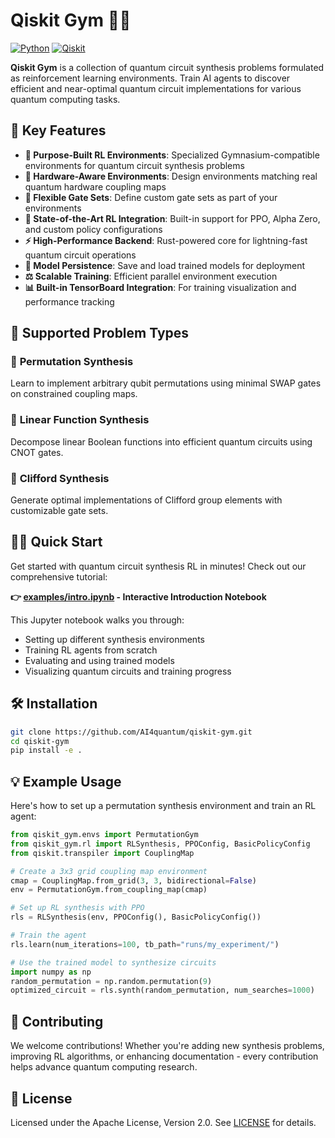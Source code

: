 # Qiskit Gym 🏋️‍♀️

[![Python](https://img.shields.io/badge/python-3.11+-blue.svg)](https://www.python.org/downloads/)
[![Qiskit](https://img.shields.io/badge/Qiskit-2.1+-purple.svg)](https://qiskit.org/)

**Qiskit Gym** is a collection of quantum circuit synthesis problems formulated as reinforcement learning environments. Train AI agents to discover efficient and near-optimal quantum circuit implementations for various quantum computing tasks.

## 🚀 Key Features

- **🎯 Purpose-Built RL Environments**: Specialized Gymnasium-compatible environments for quantum circuit synthesis problems
- **🔧 Hardware-Aware Environments**: Design environments matching real quantum hardware coupling maps
- **🔄 Flexible Gate Sets**: Define custom gate sets as part of your environments
- **🧠 State-of-the-Art RL Integration**: Built-in support for PPO, Alpha Zero, and custom policy configurations
- **⚡ High-Performance Backend**: Rust-powered core for lightning-fast quantum circuit operations  
- **💾 Model Persistence**: Save and load trained models for deployment
- **⚖️ Scalable Training**: Efficient parallel environment execution
- **📊 Built-in TensorBoard Integration**: For training visualization and performance tracking

## 🎲 Supported Problem Types

### 🔄 **Permutation Synthesis**
Learn to implement arbitrary qubit permutations using minimal SWAP gates on constrained coupling maps.

### 🔢 **Linear Function Synthesis** 
Decompose linear Boolean functions into efficient quantum circuits using CNOT gates.

### 🌊 **Clifford Synthesis**
Generate optimal implementations of Clifford group elements with customizable gate sets.

## 🏃‍♂️ Quick Start

Get started with quantum circuit synthesis RL in minutes! Check out our comprehensive tutorial:

**👉 [examples/intro.ipynb](examples/intro.ipynb) - Interactive Introduction Notebook**

This Jupyter notebook walks you through:
- Setting up different synthesis environments
- Training RL agents from scratch  
- Evaluating and using trained models
- Visualizing quantum circuits and training progress

## 🛠️ Installation

```bash
git clone https://github.com/AI4quantum/qiskit-gym.git
cd qiskit-gym
pip install -e .
```

## 💡 Example Usage

Here's how to set up a permutation synthesis environment and train an RL agent:

```python
from qiskit_gym.envs import PermutationGym
from qiskit_gym.rl import RLSynthesis, PPOConfig, BasicPolicyConfig
from qiskit.transpiler import CouplingMap

# Create a 3x3 grid coupling map environment
cmap = CouplingMap.from_grid(3, 3, bidirectional=False)
env = PermutationGym.from_coupling_map(cmap)

# Set up RL synthesis with PPO
rls = RLSynthesis(env, PPOConfig(), BasicPolicyConfig())

# Train the agent
rls.learn(num_iterations=100, tb_path="runs/my_experiment/")

# Use the trained model to synthesize circuits
import numpy as np
random_permutation = np.random.permutation(9)
optimized_circuit = rls.synth(random_permutation, num_searches=1000)
```

## 🤝 Contributing

We welcome contributions! Whether you're adding new synthesis problems, improving RL algorithms, or enhancing documentation - every contribution helps advance quantum computing research.

## 📝 License

Licensed under the Apache License, Version 2.0. See [LICENSE](LICENSE.txt) for details.
